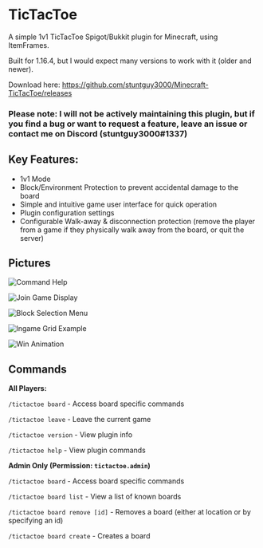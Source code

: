 # TicTacToe
A simple 1v1 TicTacToe Spigot/Bukkit plugin for Minecraft, using ItemFrames.

Built for 1.16.4, but I would expect many versions to work with it (older and newer).

Download here:
https://github.com/stuntguy3000/Minecraft-TicTacToe/releases

### Please note: I will not be actively maintaining this plugin, but if you find a bug or want to request a feature, leave an issue or contact me on Discord (stuntguy3000#1337)

## Key Features:
 - 1v1 Mode
 - Block/Environment Protection to prevent accidental damage to the board
 - Simple and intuitive game user interface for quick operation
 - Plugin configuration settings
 - Configurable Walk-away & disconnection protection (remove the player from a game if they physically walk away from the board, or quit the server)
 

## Pictures
![Command Help](https://i.imgur.com/WndxIEu.jpg)

![Join Game Display](https://i.imgur.com/SBCnf1m.jpg)

![Block Selection Menu](https://i.imgur.com/tLQSQzm.jpg)

![Ingame Grid Example](https://i.imgur.com/RIyIxDh.jpg)

![Win Animation](https://i.imgur.com/3XPYlAg.gif)

## Commands
**All Players:**

``/tictactoe board`` - Access board specific commands

``/tictactoe leave`` - Leave the current game

``/tictactoe version`` - View plugin info

``/tictactoe help`` - View plugin commands

**Admin Only (Permission: ``tictactoe.admin``)**

``/tictactoe board`` - Access board specific commands

``/tictactoe board list`` - View a list of known boards

``/tictactoe board remove [id]`` - Removes a board (either at location or by specifying an id)

``/tictactoe board create`` - Creates a board
